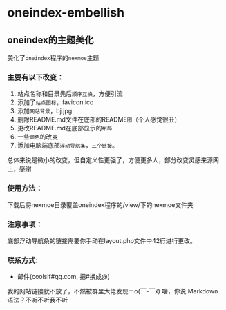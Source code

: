 # oneindex-embellish
## oneindex的主题美化
美化了`oneindex`程序的`nexmoe`主题

### 主要有以下改变：

1. 站点名称和目录先后`顺序互换`，方便引流
2. 添加了`站点图标`，favicon.ico
3. 添加`网站背景`，bj.jpg
4. 删除README.md文件在底部的README`图`（个人感觉很丑）
5. 更改README.md在底部显示的`布局`
6. 一些`颜色`的改变
7. 添加电脑端底部`浮动导航条`，`三个链接`。

总体来说是微小的改变，但自定义性更强了，方便更多人，部分改变灵感来源网上，感谢
### 使用方法：
下载后将nexmoe目录覆盖oneindex程序的/view/下的nexmoe文件夹

### 注意事项：
底部浮动导航条的链接需要你手动在layout.php文件中42行进行更改。

### 联系方式:
* 邮件(coolslf#qq.com, 把#换成@)

我的网站链接就不放了，不然被群里大佬发现￢o(￣-￣ﾒ)
啥，你说 Markdown 语法？不听不听我不听

